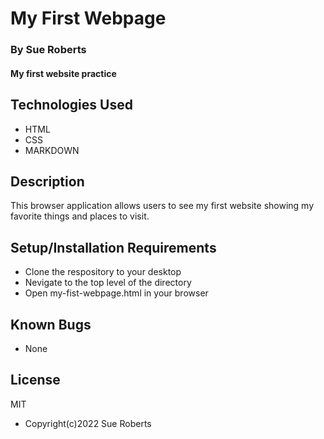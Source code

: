 # My First Webpage
### By Sue Roberts
#### My first website practice  
## Technologies Used
* HTML
* CSS
* MARKDOWN
## Description
This browser application allows users to see my first website showing my favorite things and places to visit. 
## Setup/Installation Requirements
* Clone the respository to your desktop
* Nevigate to the top level of the directory
* Open my-fist-webpage.html in your browser
## Known Bugs
* None
## License
MIT
* Copyright(c)2022 Sue Roberts
